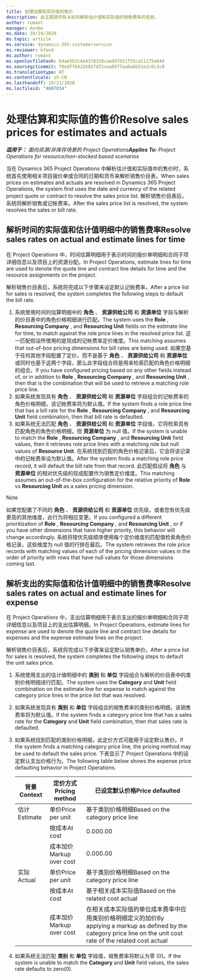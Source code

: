 ```yaml
---
title: 处理估算和实际值的售价
description: 此主题提供有关如何解析估计值和实际值的销售费率的信息。
author: rumant
manager: Annbe
ms.date: 10/19/2020
ms.topic: article
ms.service: dynamics-365-customerservice
ms.reviewer: kfend
ms.author: rumant
ms.openlocfilehash: b4ae5b3c4a4378330caed97011f55ca11175e644
ms.sourcegitcommit: f8edff6422b82fdf2cea897faa6abb51e2c0c3c8
ms.translationtype: HT
ms.contentlocale: zh-CN
ms.lasthandoff: 10/21/2020
ms.locfileid: "4087834"
---
```

# <a name="resolve-sales-prices-for-estimates-and-actuals"></a><span data-ttu-id="6b267-103">处理估算和实际值的售价</span><span class="sxs-lookup"><span data-stu-id="6b267-103">Resolve sales prices for estimates and actuals</span></span>

<span data-ttu-id="6b267-104">_**适用于：** 面向资源/非库存场景的 Project Operations_</span><span class="sxs-lookup"><span data-stu-id="6b267-104">_**Applies To:** Project Operations for resource/non-stocked based scenarios_</span></span>

<span data-ttu-id="6b267-105">当在 Dynamics 365 Project Operations 中解析估计值和实际值中的售价时，系统首先使用相关项目报价单或合同的日期和货币来解析销售价目表。</span><span class="sxs-lookup"><span data-stu-id="6b267-105">When sales prices on estimates and actuals are resolved in Dynamics 365 Project Operations, the system first uses the date and currency of the related project quote or contract to resolve the sales price list.</span></span> <span data-ttu-id="6b267-106">解析销售价目表后，系统将解析销售或记帐费率。</span><span class="sxs-lookup"><span data-stu-id="6b267-106">After the sales price list is resolved, the system resolves the sales or bill rate.</span></span>

## <a name="resolve-sales-rates-on-actual-and-estimate-lines-for-time"></a><span data-ttu-id="6b267-107">解析时间的实际值和估计值明细中的销售费率</span><span class="sxs-lookup"><span data-stu-id="6b267-107">Resolve sales rates on actual and estimate lines for time</span></span>

<span data-ttu-id="6b267-108">在 Project Operations 中，时间估算明细用于表示时间的报价单明细和合同子项详细信息以及项目上的资源分配。</span><span class="sxs-lookup"><span data-stu-id="6b267-108">In Project Operations, estimate lines for time are used to denote the quote line and contract line details for time and the resource assignments on the project.</span></span>

<span data-ttu-id="6b267-109">解析销售价目表后，系统将完成以下步骤来设定默认记帐费率。</span><span class="sxs-lookup"><span data-stu-id="6b267-109">After a price list for sales is resolved, the system completes the following steps to default the bill rate.</span></span>

1. <span data-ttu-id="6b267-110">系统使用时间的估算明细中的 **角色** 、 **资源供给公司** 和 **资源单位** 字段与解析的价目表中的角色价格明细进行匹配。</span><span class="sxs-lookup"><span data-stu-id="6b267-110">The system uses the **Role** , **Resourcing Company** , and **Resourcing Unit** fields on the estimate line for time, to match against the role price lines in the resolved price list.</span></span> <span data-ttu-id="6b267-111">这一匹配假设所使用的是现成的记帐费率定价维度。</span><span class="sxs-lookup"><span data-stu-id="6b267-111">This matching assumes that out-of-box pricing dimensions for bill rates are being used.</span></span> <span data-ttu-id="6b267-112">如果您基于任何其他字段配置了定价，而不是基于 **角色** 、 **资源供给公司** 和 **资源单位** 或同时也基于这两个字段，那么此字段组合将是用来检索匹配的角色价格明细的组合。</span><span class="sxs-lookup"><span data-stu-id="6b267-112">If you have configured pricing based on any other fields instead of, or in addition to **Role** , **Resourcing Company** , and **Resourcing Unit** , then that is the combination that will be used to retrieve a matching role price line.</span></span>
2. <span data-ttu-id="6b267-113">如果系统发现具有 **角色** 、 **资源供给公司** 和 **资源单位** 字段组合的记帐费率的角色价格明细，该记帐费率将为默认值。</span><span class="sxs-lookup"><span data-stu-id="6b267-113">If the system finds a role price line that has a bill rate for the **Role** , **Resourcing Company** , and **Resourcing Unit** field combination, then that bill rate is defaulted.</span></span>
3. <span data-ttu-id="6b267-114">如果系统无法匹配 **角色** 、 **资源供给公司** 和 **资源单位** 字段值，它将检索具有匹配角色的角色价格明细，但 **资源单位** 为 null 值。</span><span class="sxs-lookup"><span data-stu-id="6b267-114">If the system is unable to match the **Role** , **Resourcing Company** , and **Resourcing Unit** field values, then it retrieves role price lines with a matching role but null values of **Resource Unit**.</span></span> <span data-ttu-id="6b267-115">在系统找到匹配的角色价格记录后，它会将该记录中的记帐费率设为默认值。</span><span class="sxs-lookup"><span data-stu-id="6b267-115">After the system finds a matching role price record, it will default the bill rate from that record.</span></span> <span data-ttu-id="6b267-116">此匹配假设将 **角色** 与 **资源单位** 的相对优先级的现成配置作为销售定价维度。</span><span class="sxs-lookup"><span data-stu-id="6b267-116">This matching assumes an out-of-the-box configuration for the relative priority of **Role** vs **Resourcing Unit** as a sales pricing dimension.</span></span>

> [!NOTE]
> <span data-ttu-id="6b267-117">如果您配置了不同的 **角色** 、 **资源供给公司** 和 **资源单位** 优先级，或者您有优先级更高的其他维度，此行为将相应变更。</span><span class="sxs-lookup"><span data-stu-id="6b267-117">If you configured a different prioritization of **Role** , **Resourcing Company** , and **Resourcing Unit** , or if you have other dimensions that have higher priority, this behavior will change accordingly.</span></span> <span data-ttu-id="6b267-118">系统将按优先级顺序使用每个定价维度的匹配值检索角色价格记录，这些维度为 null 值的行排在最后。</span><span class="sxs-lookup"><span data-stu-id="6b267-118">The system retrieves the role price records with matching values of each of the pricing dimension values in the order of priority with rows that have null values for those dimensions coming last.</span></span>

## <a name="resolve-sales-rates-on-actual-and-estimate-lines-for-expense"></a><span data-ttu-id="6b267-119">解析支出的实际值和估计值明细中的销售费率</span><span class="sxs-lookup"><span data-stu-id="6b267-119">Resolve sales rates on actual and estimate lines for expense</span></span>

<span data-ttu-id="6b267-120">在 Project Operations 中，支出估算明细用于表示支出的报价单明细和合同子项详细信息以及项目上的支出估算明细。</span><span class="sxs-lookup"><span data-stu-id="6b267-120">In Project Operations, estimate lines for expense are used to denote the quote line and contract line details for expenses and the expense estimate lines on the project.</span></span>

<span data-ttu-id="6b267-121">解析销售价目表后，系统将完成以下步骤来设定默认销售单价。</span><span class="sxs-lookup"><span data-stu-id="6b267-121">After a price list for sales is resolved, the system completes the following steps to default the unit sales price.</span></span>

1. <span data-ttu-id="6b267-122">系统使用支出的估计值明细中的 **类别** 和 **单位** 字段组合与解析的价目表中的类别价格明细进行匹配。</span><span class="sxs-lookup"><span data-stu-id="6b267-122">The system uses the **Category** and **Unit** field combination on the estimate line for expense to match against the category price lines in the price list that was resolved.</span></span>
2. <span data-ttu-id="6b267-123">如果系统发现具有 **类别** 和 **单位** 字段组合的销售费率的类别价格明细，该销售费率将为默认值。</span><span class="sxs-lookup"><span data-stu-id="6b267-123">If the system finds a category price line that has a sales rate for the **Category** and **Unit** field combination, then that sales rate is defaulted.</span></span>
3. <span data-ttu-id="6b267-124">如果系统找到匹配的类别价格明细，此定价方式可能用于设定默认售价。</span><span class="sxs-lookup"><span data-stu-id="6b267-124">If the system finds a matching category price line, the pricing method may be used to default the sales price.</span></span> <span data-ttu-id="6b267-125">下表显示了 Project Operations 中的设定默认支出价格行为。</span><span class="sxs-lookup"><span data-stu-id="6b267-125">The following table below shows the expense price defaulting behavior in Project Operations.</span></span>

    | <span data-ttu-id="6b267-126">背景</span><span class="sxs-lookup"><span data-stu-id="6b267-126">Context</span></span> | <span data-ttu-id="6b267-127">定价方式</span><span class="sxs-lookup"><span data-stu-id="6b267-127">Pricing method</span></span> | <span data-ttu-id="6b267-128">已设定默认价格</span><span class="sxs-lookup"><span data-stu-id="6b267-128">Price defaulted</span></span> |
    | --- | --- | --- |
    | <span data-ttu-id="6b267-129">估计</span><span class="sxs-lookup"><span data-stu-id="6b267-129">Estimate</span></span> | <span data-ttu-id="6b267-130">单价</span><span class="sxs-lookup"><span data-stu-id="6b267-130">Price per unit</span></span> | <span data-ttu-id="6b267-131">基于类别价格明细</span><span class="sxs-lookup"><span data-stu-id="6b267-131">Based on the category price line</span></span> |
    | &nbsp; | <span data-ttu-id="6b267-132">按成本</span><span class="sxs-lookup"><span data-stu-id="6b267-132">At cost</span></span> | <span data-ttu-id="6b267-133">0.00</span><span class="sxs-lookup"><span data-stu-id="6b267-133">0.00</span></span> |
    | &nbsp; | <span data-ttu-id="6b267-134">成本加价</span><span class="sxs-lookup"><span data-stu-id="6b267-134">Markup over cost</span></span> | <span data-ttu-id="6b267-135">0.00</span><span class="sxs-lookup"><span data-stu-id="6b267-135">0.00</span></span> |
    | <span data-ttu-id="6b267-136">实际</span><span class="sxs-lookup"><span data-stu-id="6b267-136">Actual</span></span> | <span data-ttu-id="6b267-137">单价</span><span class="sxs-lookup"><span data-stu-id="6b267-137">Price per unit</span></span> | <span data-ttu-id="6b267-138">基于类别价格明细</span><span class="sxs-lookup"><span data-stu-id="6b267-138">Based on the category price line</span></span> |
    | &nbsp; | <span data-ttu-id="6b267-139">按成本</span><span class="sxs-lookup"><span data-stu-id="6b267-139">At cost</span></span> | <span data-ttu-id="6b267-140">基于相关成本实际值</span><span class="sxs-lookup"><span data-stu-id="6b267-140">Based on the related cost actual</span></span> |
    | &nbsp; | <span data-ttu-id="6b267-141">成本加价</span><span class="sxs-lookup"><span data-stu-id="6b267-141">Markup over cost</span></span> | <span data-ttu-id="6b267-142">在相关成本实际值的单位成本费率中应用类别价格明细定义的加价</span><span class="sxs-lookup"><span data-stu-id="6b267-142">By applying a markup as defined by the category price line on the unit cost rate of the related cost actual</span></span> |

4. <span data-ttu-id="6b267-143">如果系统无法匹配 **类别** 和 **单位** 字段值，销售费率将默认为零 (0)。</span><span class="sxs-lookup"><span data-stu-id="6b267-143">If the system is unable to match the **Category** and **Unit** field values, the sales rate defaults to zero(0).</span></span>

